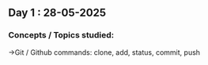 ## Day 1 : 28-05-2025

### Concepts / Topics studied:

->Git / Github commands: clone, add, status, commit, push
